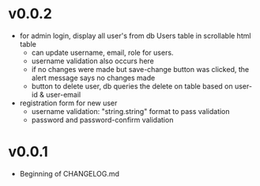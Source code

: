 # v0.0.2
* for admin login, display all user's from db Users table in scrollable html table
	- can update username, email, role for users.
	- username validation also occurs here
	- if no changes were made but save-change button was clicked, the alert message says no changes made
	- button to delete user, db queries the delete on table based on user-id & user-email 
* registration form for new user
	- username validation: "string.string" format to pass validation
	- password and password-confirm validation
	
# v0.0.1
* Beginning of CHANGELOG.md

